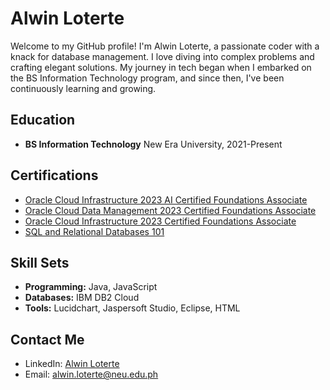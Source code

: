 # Alwin Loterte

Welcome to my GitHub profile! I'm Alwin Loterte, a passionate coder with a knack for database management. I love diving into complex problems and crafting elegant solutions. My journey in tech began when I embarked on the BS Information Technology program, and since then, I've been continuously learning and growing.

## Education
- **BS Information Technology**
  New Era University, 2021-Present

## Certifications
- [Oracle Cloud Infrastructure 2023 AI Certified Foundations Associate](Certification_Link_1)
- [Oracle Cloud Data Management 2023 Certified Foundations Associate](Certification_Link_2)
- [Oracle Cloud Infrastructure 2023 Certified Foundations Associate](Certification_Link_3)
- [SQL and Relational Databases 101](Certification_Link_4)

## Skill Sets
- **Programming:** Java, JavaScript
- **Databases:** IBM DB2 Cloud
- **Tools:** Lucidchart, Jaspersoft Studio, Eclipse, HTML

## Contact Me
- LinkedIn: [Alwin Loterte](LinkedIn_Profile_Link)
- Email: alwin.loterte@neu.edu.ph
